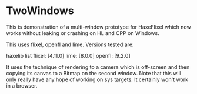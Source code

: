 # TwoWindows

This is demonstration of a multi-window prototype for HaxeFlixel which now works without leaking or crashing on HL and CPP on Windows.

This uses flixel, openfl and lime. Versions tested are:

haxelib list
flixel: [4.11.0]
lime: [8.0.0]
openfl: [9.2.0]

It uses the technique of rendering to a camera which is off-screen and then copying its canvas to a Bitmap on the second window. Note that this will only really have any hope of working on sys targets. It certainly won't work in a browser.